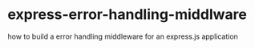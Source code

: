 # express-error-handling-middlware
how to build a error handling middleware for an express.js application
